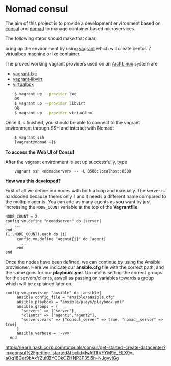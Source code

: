 # Nomad consul

The aim of this project is to provide a development environment based on [consul](https://www.consul.io) and [nomad](https://www.nomadproject.io) to manage container based microservices.

The following steps should make that clear;

bring up the environment by using [vagrant](https://www.vagrantup.com) which will create centos 7 virtualbox machine or lxc container.

The proved working vagrant providers used on an [ArchLinux](https://www.archlinux.org/) system are
* [vagrant-lxc](https://github.com/fgrehm/vagrant-lxc)
* [vagrant-libvirt](https://github.com/vagrant-libvirt/)
* [virtualbox](https://www.virtualbox.org/)

```bash
    $ vagrant up --provider lxc
    OR
    $ vagrant up --provider libvirt
    OR
    $ vagrant up --provider virtualbox
```

Once it is finished, you should be able to connect to the vagrant environment through SSH and interact with Nomad:

```bash
    $ vagrant ssh
    [vagrant@nomad ~]$
```

**To access the Web UI of Consul**

After the vagrant environment is set up successfully, type

```
    vagrant ssh <nomadserver> -- -L 8500:localhost:8500
```

**How was this developed?**

First of all we define our nodes with both a loop and manually. The server is hardcoded because theres only 1 and it needs a different name compared to the multiple agents.
You can add as many agents as you want by just increasing the `NODE_COUNT` variable at the top of the **Vagrantfile**.

```vagrant
NODE_COUNT = 2
config.vm.define "nomadserver" do |server|
    ...
end
(1..NODE_COUNT).each do |i|
     config.vm.define "agent#{i}" do |agent|
       ..
     end
end
```

Once the nodes have been defined, we can continue by using the Ansible provisioner. Here we indicate our **ansible.cfg** file with the correct path, and the same goes for our **playbook.yml**. Up next is setting the correct groups for the servers/clients, aswell as passing on variables towards a group which will be explained later on.

```vagrant
config.vm.provision "ansible" do |ansible|
     ansible.config_file = "ansible/ansible.cfg"
     ansible.playbook = "ansible/plays/playbook.yml"
     ansible.groups = {
       "servers" => ["server"],
       "clients" => ["agent1","agent2"],
       "servers:vars" => {"consul_server" => true, "nomad__server" => true}
     }
     ansible.verbose = '-vvv' 
  end
```



https://learn.hashicorp.com/tutorials/consul/get-started-create-datacenter?in=consul%2Fgetting-started&fbclid=IwAR1lVFYM9e_ELX9v-aOq18Cet9bAxYZuKBYCOkCZHNP3F35l5h-NJgyyIGg

